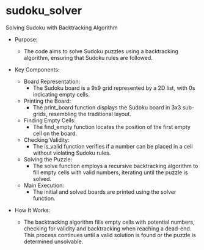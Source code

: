 # sudoku_solver

Solving Sudoku with Backtracking Algorithm

- Purpose: 
  - The code aims to solve Sudoku puzzles using a backtracking algorithm, ensuring that Sudoku rules are followed.

- Key Components:
  - Board Representation:
    - The Sudoku board is a 9x9 grid represented by a 2D list, with 0s indicating empty cells.
  - Printing the Board:
    - The print_board function displays the Sudoku board in 3x3 sub-grids, resembling the traditional layout.
  - Finding Empty Cells:
    - The find_empty function locates the position of the first empty cell on the board.
  - Checking Validity:
    - The is_valid function verifies if a number can be placed in a cell without violating Sudoku rules.
  - Solving the Puzzle:
    - The solve function employs a recursive backtracking algorithm to fill empty cells with valid numbers, iterating until the puzzle is solved.
  - Main Execution:
    - The initial and solved boards are printed using the solver function.

- How It Works:
  - The backtracking algorithm fills empty cells with potential numbers, checking for validity and backtracking when reaching a dead-end. This process continues until a valid solution is found or the puzzle is determined unsolvable.
